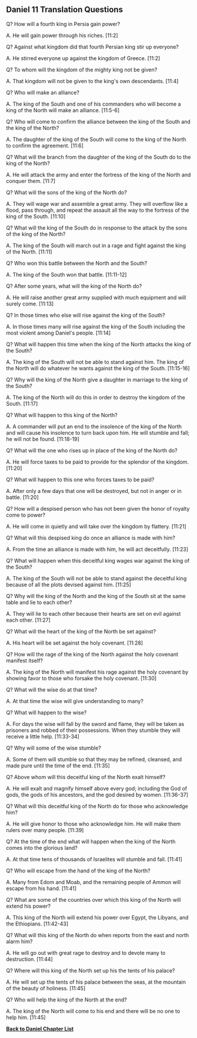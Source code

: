 ## Daniel 11 Translation Questions ##

Q? How will a fourth king in Persia gain power?

A. He will gain power through his riches. [11:2]

Q? Against what kingdom did that fourth Persian king stir up everyone?

A. He stirred everyone up against the kingdom of Greece. [11:2]

Q? To whom will the kingdom of the mighty king not be given?

A. That kingdom will not be given to the king's own descendants. [11:4]

Q? Who will make an alliance?

A. The king of the South and one of his commanders who will become a king of the North will make an alliance. [11:5-6]

Q? Who will come to confirm the alliance between the king of the South and the king of the North?

A. The daughter of the king of the South will come to the king of the North to confirm the agreement. [11:6]

Q? What will the branch from the daughter of the king of the South do to the king of the North?

A. He will attack the army and enter the fortress of the king of the North and conquer them. [11:7]

Q? What will the sons of the king of the North do?

A. They will wage war and assemble a great army. They will overflow like a flood, pass through, and repeat the assault all the way to the fortress of the king of the South. [11:10]

Q? What will the king of the South do in response to the attack by the sons of the king of the North?

A. The king of the South will march out in a rage and fight against the king of the North. [11:11]

Q? Who won this battle between the North and the South?

A. The king of the South won that battle. [11:11-12]

Q? After some years, what will the king of the North do?

A. He will raise another great army supplied with much equipment and will surely come. [11:13]

Q? In those times who else will rise against the king of the South?

A. In those times many will rise against the king of the South including the most violent among Daniel's people. [11:14]

Q? What will happen this time when the king of the North attacks the king of the South?

A. The king of the South will not be able to stand against him. The king of the North will do whatever he wants against the king of the South. [11:15-16]

Q? Why will the king of the North give a daughter in marriage to the king of the South?

A. The king of the North will do this in order to destroy the kingdom of the South. [11:17]

Q? What will happen to this king of the North?

A. A commander will put an end to the insolence of the king of the North and will cause his insolence to turn back upon him. He will stumble and fall; he will not be found. [11:18-19]

Q? What will the one who rises up in place of the king of the North do?

A. He will force taxes to be paid to provide for the splendor of the kingdom. [11:20]

Q? What will happen to this one who forces taxes to be paid?

A. After only a few days that one will be destroyed, but not in anger or in battle. [11:20]

Q? How will a despised person who has not been given the honor of royalty come to power?

A. He will come in quietly and will take over the kingdom by flattery. [11:21]

Q? What will this despised king do once an alliance is made with him?

A. From the time an alliance is made with him, he will act deceitfully. [11:23]

Q? What will happen when this deceitful king wages war against the king of the South?

A. The king of the South will not be able to stand against the deceitful king because of all the plots devised against him. [11:25]

Q? Why will the king of the North and the king of the South sit at the same table and lie to each other?

A. They will lie to each other because their hearts are set on evil against each other. [11:27]

Q? What will the heart of the king of the North be set against?

A. His heart will be set against the holy covenant. [11:28]

Q? How will the rage of the king of the North against the holy covenant manifest itself?

A. The king of the North will manifest his rage against the holy covenant by showing favor to those who forsake the holy covenant. [11:30]

Q? What will the wise do at that time?

A. At that time the wise will give understanding to many?

Q? What will happen to the wise?

A. For days the wise will fall by the sword and flame, they will be taken as prisoners and robbed of their possessions. When they stumble they will receive a little help. [11:33-34]

Q? Why will some of the wise stumble?

A. Some of them will stumble so that they may be refined, cleansed, and made pure until the time of the end. [11:35]

Q? Above whom will this deceitful king of the North exalt himself?

A. He will exalt and magnify himself above every god; including the God of gods, the gods of his ancestors, and the god desired by women. [11:36-37]

Q? What will this deceitful king of the North do for those who acknowledge him?

A. He will give honor to those who acknowledge him. He will make them rulers over many people. [11:39]

Q? At the time of the end what will happen when the king of the North comes into the glorious land?

A. At that time tens of thousands of Israelites will stumble and fall. [11:41]

Q? Who will escape from the hand of the king of the North?

A. Many from Edom and Moab, and the remaining people of Ammon will escape from his hand. [11:41]

Q? What are some of the countries over which this king of the North will extend his power?

A. This king of the North will extend his power over Egypt, the Libyans, and the Ethiopians. [11:42-43]

Q? What will this king of the North do when reports from the east and north alarm him?

A. He will go out with great rage to destroy and to devote many to destruction. [11:44]

Q? Where will this king of the North set up his the tents of his palace?

A. He will set up the tents of his palace between the seas, at the mountain of the beauty of holiness. [11:45]

Q? Who will help the king of the North at the end?

A. The king of the North will come to his end and there will be no one to help him. [11:45]

__[Back to Daniel Chapter List](./)__

